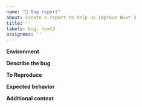 ```yaml
---
name: "🐞 Bug report"
about: Create a report to help us improve Nuxt 3
title: ''
labels: bug, nuxt3
assignees: ''
---
```


<!--
Please carefully read contribution docs before creating a bug report
 👉 https://v3.nuxtjs.org/community/reporting-bugs

Please use the codesandbox template below in order to create a minimal reprodution
  👉 https://codesandbox.io/s/github/nuxt/starter/tree/v3-sandbox

If not sure about the issue, please use a github discussion first
  👉 https://github.com/nuxt/framework/discussions/categories/issues
-->

**Environment**

<!-- You can use `npx nuxi info` to fill this section -->

**Describe the bug**

<!-- A clear and concise description of what the bug is. -->

**To Reproduce**

<!--
Steps to reproduce the behavior:
1. Go to '...'
2. Click on '....'
3. Scroll down to '....'
4. See error
-->

**Expected behavior**

<!-- A clear and concise description of what you expected to happen. -->

**Additional context**

<!-- If applicable, Add any other context about the problem here. -->
<!-- If applicable, add screenshots to help explain your problem. -->
